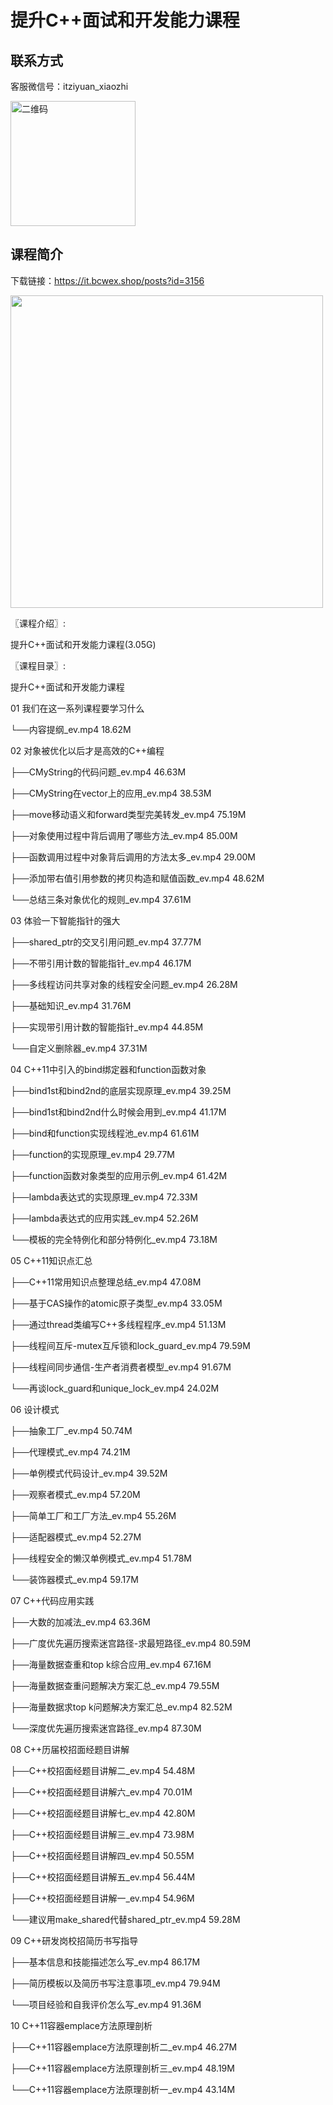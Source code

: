 # 提升C++面试和开发能力课程

## 联系方式

客服微信号：itziyuan_xiaozhi

<img src="https://ziyuanyun.oss-cn-guangzhou.aliyuncs.com/common/20240614073449/666b82192834a.jpg" width="200" height="200" alt="二维码">

## 课程简介

下载链接：https://it.bcwex.shop/posts?id=3156

<img src="https://ziyuanyun.oss-cn-guangzhou.aliyuncs.com/yun/20240515185030/664493765e2a4.jpg" width="500" alt="">

  〖课程介绍〗:

 提升C++面试和开发能力课程(3.05G)

 〖课程目录〗:

 提升C++面试和开发能力课程



 01 我们在这一系列课程要学习什么

 └──内容提纲_ev.mp4 18.62M

 02 对象被优化以后才是高效的C++编程

 ├──CMyString的代码问题_ev.mp4 46.63M

 ├──CMyString在vector上的应用_ev.mp4 38.53M

 ├──move移动语义和forward类型完美转发_ev.mp4 75.19M

 ├──对象使用过程中背后调用了哪些方法_ev.mp4 85.00M

 ├──函数调用过程中对象背后调用的方法太多_ev.mp4 29.00M

 ├──添加带右值引用参数的拷贝构造和赋值函数_ev.mp4 48.62M

 └──总结三条对象优化的规则_ev.mp4 37.61M

 03 体验一下智能指针的强大

 ├──shared_ptr的交叉引用问题_ev.mp4 37.77M

 ├──不带引用计数的智能指针_ev.mp4 46.17M

 ├──多线程访问共享对象的线程安全问题_ev.mp4 26.28M

 ├──基础知识_ev.mp4 31.76M

 ├──实现带引用计数的智能指针_ev.mp4 44.85M

 └──自定义删除器_ev.mp4 37.31M

 04 C++11中引入的bind绑定器和function函数对象

 ├──bind1st和bind2nd的底层实现原理_ev.mp4 39.25M

 ├──bind1st和bind2nd什么时候会用到_ev.mp4 41.17M

 ├──bind和function实现线程池_ev.mp4 61.61M

 ├──function的实现原理_ev.mp4 29.77M

 ├──function函数对象类型的应用示例_ev.mp4 61.42M

 ├──lambda表达式的实现原理_ev.mp4 72.33M

 ├──lambda表达式的应用实践_ev.mp4 52.26M

 └──模板的完全特例化和部分特例化_ev.mp4 73.18M

 05 C++11知识点汇总

 ├──C++11常用知识点整理总结_ev.mp4 47.08M

 ├──基于CAS操作的atomic原子类型_ev.mp4 33.05M

 ├──通过thread类编写C++多线程程序_ev.mp4 51.13M

 ├──线程间互斥-mutex互斥锁和lock_guard_ev.mp4 79.59M

 ├──线程间同步通信-生产者消费者模型_ev.mp4 91.67M

 └──再谈lock_guard和unique_lock_ev.mp4 24.02M

 06 设计模式

 ├──抽象工厂_ev.mp4 50.74M

 ├──代理模式_ev.mp4 74.21M

 ├──单例模式代码设计_ev.mp4 39.52M

 ├──观察者模式_ev.mp4 57.20M

 ├──简单工厂和工厂方法_ev.mp4 55.26M

 ├──适配器模式_ev.mp4 52.27M

 ├──线程安全的懒汉单例模式_ev.mp4 51.78M

 └──装饰器模式_ev.mp4 59.17M

 07 C++代码应用实践

 ├──大数的加减法_ev.mp4 63.36M

 ├──广度优先遍历搜索迷宫路径-求最短路径_ev.mp4 80.59M

 ├──海量数据查重和top k综合应用_ev.mp4 67.16M

 ├──海量数据查重问题解决方案汇总_ev.mp4 79.55M

 ├──海量数据求top k问题解决方案汇总_ev.mp4 82.52M

 └──深度优先遍历搜索迷宫路径_ev.mp4 87.30M

 08 C++历届校招面经题目讲解

 ├──C++校招面经题目讲解二_ev.mp4 54.48M

 ├──C++校招面经题目讲解六_ev.mp4 70.01M

 ├──C++校招面经题目讲解七_ev.mp4 42.80M

 ├──C++校招面经题目讲解三_ev.mp4 73.98M

 ├──C++校招面经题目讲解四_ev.mp4 50.55M

 ├──C++校招面经题目讲解五_ev.mp4 56.44M

 ├──C++校招面经题目讲解一_ev.mp4 54.96M

 └──建议用make_shared代替shared_ptr_ev.mp4 59.28M

 09 C++研发岗校招简历书写指导

 ├──基本信息和技能描述怎么写_ev.mp4 86.17M

 ├──简历模板以及简历书写注意事项_ev.mp4 79.94M

 └──项目经验和自我评价怎么写_ev.mp4 91.36M

 10 C++11容器emplace方法原理剖析

 ├──C++11容器emplace方法原理剖析二_ev.mp4 46.27M

 ├──C++11容器emplace方法原理剖析三_ev.mp4 48.19M

 └──C++11容器emplace方法原理剖析一_ev.mp4 43.14M

  